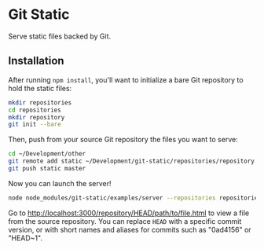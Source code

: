# Git Static

Serve static files backed by Git.

## Installation

After running `npm install`, you'll want to initialize a bare Git repository to hold the static files:

```bash
mkdir repositories
cd repositories
mkdir repository
git init --bare
```

Then, push from your source Git repository the files you want to serve:

```bash
cd ~/Development/other
git remote add static ~/Development/git-static/repositories/repository
git push static master
```

Now you can launch the server!

```bash
node node_modules/git-static/examples/server --repositories repositories
```

Go to <http://localhost:3000/repository/HEAD/path/to/file.html> to view a file from the source repository. You can replace `HEAD` with a specific commit version, or with short names and aliases for commits such as "0ad4156" or "HEAD~1".
